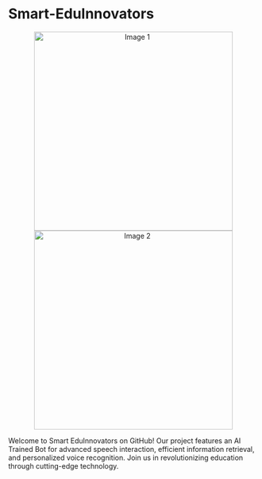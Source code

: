 # Smart-EduInnovators
<p align="center">
  <img src="" width="400" alt="Image 1">
  <img src="image_url_2" width="400" alt="Image 2">
</p>


Welcome to Smart EduInnovators on GitHub! Our project features an AI Trained Bot for advanced speech interaction, efficient information retrieval, and personalized voice recognition. Join us in revolutionizing education through cutting-edge technology.
